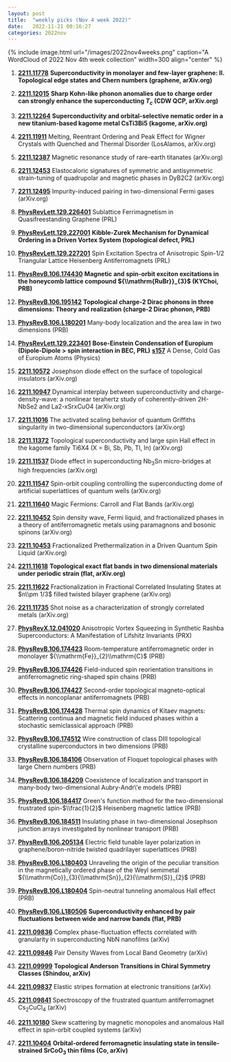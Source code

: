 ```yaml
---
layout: post
title:  "weekly picks (Nov 4 week 2022)"
date:   2022-11-21 00:16:27
categories: 2022nov
---
```


{% include image.html url="/images/2022nov4weeks.png" caption="A WordCloud of 2022 Nov 4th week collection" width=300 align="center" %}


1. **[2211.11778](http://arxiv.org/abs/2211.11778)** **Superconductivity in monolayer and few-layer graphene: II. Topological edge states and Chern numbers (graphene, arXiv.org)**

1. **[2211.12015](http://arxiv.org/abs/2211.12015)** **Sharp Kohn-like phonon anomalies due to charge order can strongly enhance the superconducting $T_c$ (CDW QCP, arXiv.org)**

1. **[2211.12264](http://arxiv.org/abs/2211.12264)** **Superconductivity and orbital-selective nematic order in a new titanium-based kagome metal CsTi3Bi5 (kagome, arXiv.org)**

1. **[2211.11911](http://arxiv.org/abs/2211.11911)** Melting, Reentrant Ordering and Peak Effect for Wigner Crystals with Quenched and Thermal Disorder (LosAlamos, arXiv.org)

1. **[2211.12387](http://arxiv.org/abs/2211.12387)** Magnetic resonance study of rare-earth titanates (arXiv.org)

1. **[2211.12453](http://arxiv.org/abs/2211.12453)** Elastocaloric signatures of symmetric and antisymmetric strain-tuning of quadrupolar and magnetic phases in DyB2C2 (arXiv.org)

1. **[2211.12495](http://arxiv.org/abs/2211.12495)** Impurity-induced pairing in two-dimensional Fermi gases (arXiv.org)

1. **[PhysRevLett.129.226401](https://link.aps.org/doi/10.1103/PhysRevLett.129.226401)** Sublattice Ferrimagnetism in Quasifreestanding Graphene (PRL)

1. **[PhysRevLett.129.227001](https://link.aps.org/doi/10.1103/PhysRevLett.129.227001)** **Kibble-Zurek Mechanism for Dynamical Ordering in a Driven Vortex System (topological defect, PRL)**

1. **[PhysRevLett.129.227201](https://link.aps.org/doi/10.1103/PhysRevLett.129.227201)** Spin Excitation Spectra of Anisotropic Spin-$1/2$ Triangular Lattice Heisenberg Antiferromagnets (PRL)

1. **[PhysRevB.106.174430](https://link.aps.org/doi/10.1103/PhysRevB.106.174430)** **Magnetic and spin-orbit exciton excitations in the honeycomb lattice compound ${\\mathrm{RuBr}}_{3}$ (KYChoi, PRB)**

1. **[PhysRevB.106.195142](https://link.aps.org/doi/10.1103/PhysRevB.106.195142)** **Topological charge-2 Dirac phonons in three dimensions: Theory and realization (charge-2 Dirac phonon, PRB)**

1. **[PhysRevB.106.L180201](https://link.aps.org/doi/10.1103/PhysRevB.106.L180201)** Many-body localization and the area law in two dimensions (PRB)

1. **[PhysRevLett.129.223401](https://link.aps.org/doi/10.1103/PhysRevLett.129.223401)** **Bose-Einstein Condensation of Europium (Dipole-Dipole > spin interaction in BEC, PRL)** **[s157](https://physics.aps.org/articles/v15/s157)** A Dense, Cold Gas of Europium Atoms (Physics)








1. **[2211.10572](http://arxiv.org/abs/2211.10572)** Josephson diode effect on the surface of topological insulators (arXiv.org)

1. **[2211.10947](http://arxiv.org/abs/2211.10947)** Dynamical interplay between superconductivity and charge-density-wave: a nonlinear terahertz study of coherently-driven 2H-NbSe2 and La2-xSrxCuO4 (arXiv.org)

1. **[2211.11016](http://arxiv.org/abs/2211.11016)** The activated scaling behavior of quantum Griffiths singularity in two-dimensional superconductors (arXiv.org)

1. **[2211.11372](http://arxiv.org/abs/2211.11372)** Topological superconductivity and large spin Hall effect in the kagome family Ti6X4 (X = Bi, Sb, Pb, Tl, In) (arXiv.org)

1. **[2211.11537](http://arxiv.org/abs/2211.11537)** Diode effect in superconducting Nb$_3$Sn micro-bridges at high frequencies (arXiv.org)

1. **[2211.11547](http://arxiv.org/abs/2211.11547)** Spin-orbit coupling controlling the superconducting dome of artificial superlattices of quantum wells (arXiv.org)

1. **[2211.11640](http://arxiv.org/abs/2211.11640)** Magic Fermions: Carroll and Flat Bands (arXiv.org)

1. **[2211.10452](http://arxiv.org/abs/2211.10452)** Spin density wave, Fermi liquid, and fractionalized phases in a theory of antiferromagnetic metals using paramagnons and bosonic spinons (arXiv.org)

1. **[2211.10453](http://arxiv.org/abs/2211.10453)** Fractionalized Prethermalization in a Driven Quantum Spin Liquid (arXiv.org)

1. **[2211.11618](http://arxiv.org/abs/2211.11618)** **Topological exact flat bands in two dimensional materials under periodic strain (flat, arXiv.org)**

1. **[2211.11622](http://arxiv.org/abs/2211.11622)** Fractionalization in Fractional Correlated Insulating States at $n\\pm 1/3$ filled twisted bilayer graphene (arXiv.org)

1. **[2211.11735](http://arxiv.org/abs/2211.11735)** Shot noise as a characterization of strongly correlated metals (arXiv.org)

1. **[PhysRevX.12.041020](https://link.aps.org/doi/10.1103/PhysRevX.12.041020)** Anisotropic Vortex Squeezing in Synthetic Rashba Superconductors: A Manifestation of Lifshitz Invariants (PRX)

1. **[PhysRevB.106.174423](https://link.aps.org/doi/10.1103/PhysRevB.106.174423)** Room-temperature antiferromagnetic order in monolayer ${\\mathrm{Fe}}_{2}\\mathrm{C}$ (PRB)

1. **[PhysRevB.106.174426](https://link.aps.org/doi/10.1103/PhysRevB.106.174426)** Field-induced spin reorientation transitions in antiferromagnetic ring-shaped spin chains (PRB)

1. **[PhysRevB.106.174427](https://link.aps.org/doi/10.1103/PhysRevB.106.174427)** Second-order topological magneto-optical effects in noncoplanar antiferromagnets (PRB)

1. **[PhysRevB.106.174428](https://link.aps.org/doi/10.1103/PhysRevB.106.174428)** Thermal spin dynamics of Kitaev magnets: Scattering continua and magnetic field induced phases within a stochastic semiclassical approach (PRB)

1. **[PhysRevB.106.174512](https://link.aps.org/doi/10.1103/PhysRevB.106.174512)** Wire construction of class DIII topological crystalline superconductors in two dimensions (PRB)

1. **[PhysRevB.106.184106](https://link.aps.org/doi/10.1103/PhysRevB.106.184106)** Observation of Floquet topological phases with large Chern numbers (PRB)

1. **[PhysRevB.106.184209](https://link.aps.org/doi/10.1103/PhysRevB.106.184209)** Coexistence of localization and transport in many-body two-dimensional Aubry-Andr\\'e models (PRB)

1. **[PhysRevB.106.184417](https://link.aps.org/doi/10.1103/PhysRevB.106.184417)** Green's function method for the two-dimensional frustrated spin-$\\frac{1}{2}$ Heisenberg magnetic lattice (PRB)

1. **[PhysRevB.106.184511](https://link.aps.org/doi/10.1103/PhysRevB.106.184511)** Insulating phase in two-dimensional Josephson junction arrays investigated by nonlinear transport (PRB)

1. **[PhysRevB.106.205134](https://link.aps.org/doi/10.1103/PhysRevB.106.205134)** Electric field tunable layer polarization in graphene/boron-nitride twisted quadrilayer superlattices (PRB)

1. **[PhysRevB.106.L180403](https://link.aps.org/doi/10.1103/PhysRevB.106.L180403)** Unraveling the origin of the peculiar transition in the magnetically ordered phase of the Weyl semimetal ${\\mathrm{Co}}_{3}{\\mathrm{Sn}}_{2}{\\mathrm{S}}_{2}$ (PRB)

1. **[PhysRevB.106.L180404](https://link.aps.org/doi/10.1103/PhysRevB.106.L180404)** Spin-neutral tunneling anomalous Hall effect (PRB)

1. **[PhysRevB.106.L180506](https://link.aps.org/doi/10.1103/PhysRevB.106.L180506)** **Superconductivity enhanced by pair fluctuations between wide and narrow bands (flat, PRB)**




1. **[2211.09836](http://arxiv.org/abs/2211.09836)** Complex phase-fluctuation effects correlated with granularity in superconducting NbN nanofilms (arXiv)

1. **[2211.09846](http://arxiv.org/abs/2211.09846)** Pair Density Waves from Local Band Geometry (arXiv)

1. **[2211.09999](http://arxiv.org/abs/2211.09999)** **Topological Anderson Transitions in Chiral Symmetry Classes (Shindou, arXiv)**

1. **[2211.09837](http://arxiv.org/abs/2211.09837)** Elastic stripes formation at electronic transitions (arXiv)

1. **[2211.09841](http://arxiv.org/abs/2211.09841)** Spectroscopy of the frustrated quantum antiferromagnet Cs$_2$CuCl$_4$ (arXiv)

1. **[2211.10180](http://arxiv.org/abs/2211.10180)** Skew scattering by magnetic monopoles and anomalous Hall effect in spin-orbit coupled systems (arXiv)

1. **[2211.10404](http://arxiv.org/abs/2211.10404)** **Orbital-ordered ferromagnetic insulating state in tensile-strained SrCoO$_{3}$ thin films (Co, arXiv)**
